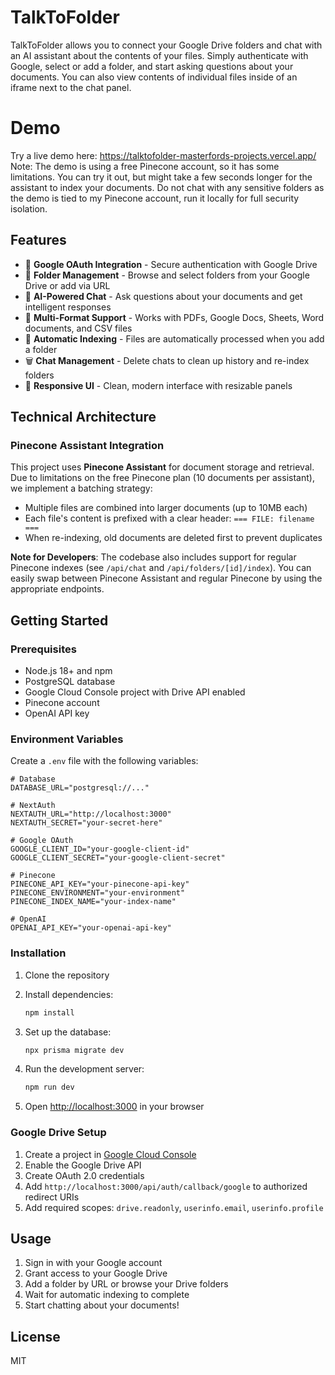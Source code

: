 # TalkToFolder

TalkToFolder allows you to connect your Google Drive folders and chat with an AI assistant about the contents of your files. Simply authenticate with Google, select or add a folder, and start asking questions about your documents. You can also view contents of individual files inside of an iframe next to the chat panel.

# Demo
Try a live demo here: https://talktofolder-masterfords-projects.vercel.app/
Note: The demo is using a free Pinecone account, so it has some limitations. You can try it out, but might take a few seconds longer for the assistant to index your documents. Do not chat with any sensitive folders as the demo is tied to my Pinecone account, run it locally for full security isolation.

## Features

- 🔐 **Google OAuth Integration** - Secure authentication with Google Drive
- 📁 **Folder Management** - Browse and select folders from your Google Drive or add via URL
- 🤖 **AI-Powered Chat** - Ask questions about your documents and get intelligent responses
- 📄 **Multi-Format Support** - Works with PDFs, Google Docs, Sheets, Word documents, and CSV files
- 🔄 **Automatic Indexing** - Files are automatically processed when you add a folder
- 🗑️ **Chat Management** - Delete chats to clean up history and re-index folders
- 📱 **Responsive UI** - Clean, modern interface with resizable panels

## Technical Architecture

### Pinecone Assistant Integration

This project uses **Pinecone Assistant** for document storage and retrieval. Due to limitations on the free Pinecone plan (10 documents per assistant), we implement a batching strategy:

- Multiple files are combined into larger documents (up to 10MB each)
- Each file's content is prefixed with a clear header: `=== FILE: filename ===`
- When re-indexing, old documents are deleted first to prevent duplicates

**Note for Developers**: The codebase also includes support for regular Pinecone indexes (see `/api/chat` and `/api/folders/[id]/index`). You can easily swap between Pinecone Assistant and regular Pinecone by using the appropriate endpoints.

## Getting Started

### Prerequisites

- Node.js 18+ and npm
- PostgreSQL database
- Google Cloud Console project with Drive API enabled
- Pinecone account
- OpenAI API key

### Environment Variables

Create a `.env` file with the following variables:

```env
# Database
DATABASE_URL="postgresql://..."

# NextAuth
NEXTAUTH_URL="http://localhost:3000"
NEXTAUTH_SECRET="your-secret-here"

# Google OAuth
GOOGLE_CLIENT_ID="your-google-client-id"
GOOGLE_CLIENT_SECRET="your-google-client-secret"

# Pinecone
PINECONE_API_KEY="your-pinecone-api-key"
PINECONE_ENVIRONMENT="your-environment"
PINECONE_INDEX_NAME="your-index-name"

# OpenAI
OPENAI_API_KEY="your-openai-api-key"
```

### Installation

1. Clone the repository
2. Install dependencies:
   ```bash
   npm install
   ```

3. Set up the database:
   ```bash
   npx prisma migrate dev
   ```

4. Run the development server:
   ```bash
   npm run dev
   ```

5. Open [http://localhost:3000](http://localhost:3000) in your browser

### Google Drive Setup

1. Create a project in [Google Cloud Console](https://console.cloud.google.com)
2. Enable the Google Drive API
3. Create OAuth 2.0 credentials
4. Add `http://localhost:3000/api/auth/callback/google` to authorized redirect URIs
5. Add required scopes: `drive.readonly`, `userinfo.email`, `userinfo.profile`

## Usage

1. Sign in with your Google account
2. Grant access to your Google Drive
3. Add a folder by URL or browse your Drive folders
4. Wait for automatic indexing to complete
5. Start chatting about your documents!

## License

MIT
